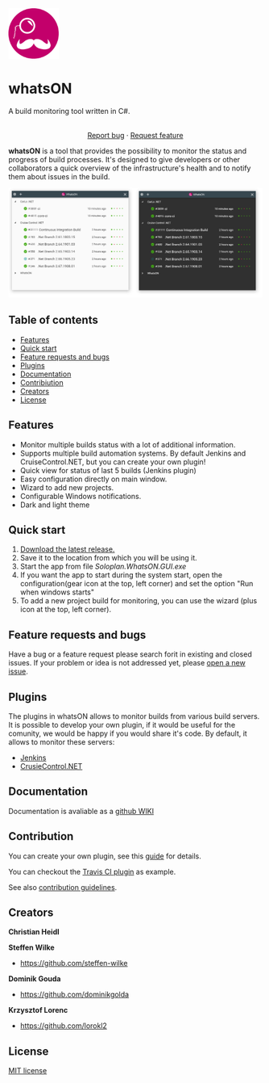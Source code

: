 
<img src="./whatsON-logo.png" width="100" height="100">

# whatsON

A build monitoring tool written in C#.
  <br>
  <br>

<p align="center">
  <a href="https://github.com/Soloplan/whatson/issues/new?template=bug.md">Report bug</a>
  ·
  <a href="https://github.com/Soloplan/whatson/issues/new?template=feature.md&labels=feature">Request feature</a>
</p>


**whatsON** is a tool that provides the possibility to monitor the status and progress of build processes. It's designed to give developers or other collaborators a quick overview of the infrastructure's health and to notify them about issues in the build.

![alt text](https://raw.githubusercontent.com/Soloplan/whatson/master/WebContent/Screenshot.png)

## Table of contents

- [Features](#features)
- [Quick start](#quick-start)
- [Feature requests and bugs](#feature-requests-and-bugs)
- [Plugins](#plugins)
- [Documentation](#documentation)
- [Contribiution](#contribution)
- [Creators](#creators)
- [License](#License)

## Features
- Monitor multiple builds status with a lot of additional information.
- Supports multiple build automation systems. By default Jenkins and CruiseControl.NET, but you can create your own plugin!
- Quick view for status of last 5 builds (Jenkins plugin)
- Easy configuration directly on main window.
- Wizard to add new projects.
- Configurable Windows notifications.
- Dark and light theme

## Quick start

1. [Download the latest release.](https://github.com/Soloplan/whatson/releases/latest)
1. Save it to the location from which you will be using it.
1. Start the app from file *Soloplan.WhatsON.GUI.exe*
1. If you want the app to start during the system start, open the configuration(gear icon at the top, left corner) and set the option "Run when windows starts"
1. To add a new project build for monitoring, you can use the wizard (plus icon at the top, left corner).

## Feature requests and bugs

Have a bug or a feature request please search forit in existing and closed issues. If your problem or idea is not addressed yet, please [open a new issue](https://github.com/Soloplan/whatson/issues/new).

## Plugins

The plugins in whatsON allows to monitor builds from various build servers.
It is possible to develop your own plugin, if it would be useful for the comunity, we would be happy if you would share it's code.
By default, it allows to monitor these servers:
 - [Jenkins](https://jenkins.io/)
 - [CrusieControl.NET](https://github.com/ccnet/CruiseControl.NET)
 
 ## Documentation
 
 Documentation is avaliable as a [github WIKI](https://github.com/Soloplan/whatson/wiki)
 
 ## Contribution
 
 You can create your own plugin, see this [guide](https://github.com/Soloplan/whatson/wiki/Developing-a-new-plugin) for details.
 
 You can checkout the [Travis CI plugin](https://github.com/steffen-wilke/whatson-travis-ci) as example.
 
 See also [contribution guidelines](https://github.com/Soloplan/whatson/wiki/Contribiution).
 
 ## Creators

**Christian Heidl**

**Steffen Wilke**

- <https://github.com/steffen-wilke>

**Dominik Gouda**

- <https://github.com/dominikgolda>

**Krzysztof Lorenc**

- <https://github.com/lorokl2>

## License

[MIT license](https://github.com/Soloplan/whatson/blob/master/LICENSE)
